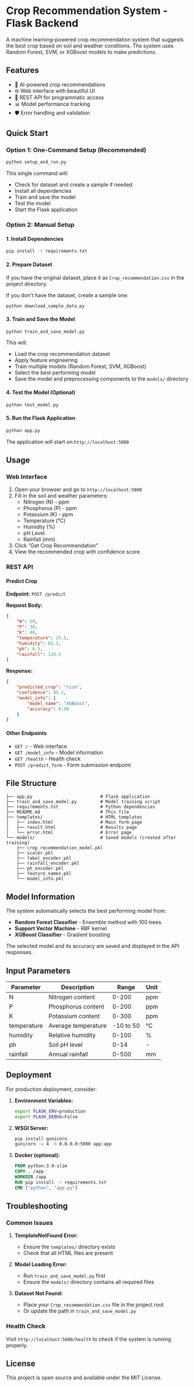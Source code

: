 # Crop Recommendation System - Flask Backend

A machine learning-powered crop recommendation system that suggests the best crop based on soil and weather conditions. The system uses Random Forest, SVM, or XGBoost models to make predictions.

## Features

- 🌱 AI-powered crop recommendations
- 🌐 Web interface with beautiful UI
- 🔌 REST API for programmatic access
- 📊 Model performance tracking
- 🛡️ Error handling and validation

## Quick Start

### Option 1: One-Command Setup (Recommended)

```bash
python setup_and_run.py
```

This single command will:
- Check for dataset and create a sample if needed
- Install all dependencies
- Train and save the model
- Test the model
- Start the Flask application

### Option 2: Manual Setup

#### 1. Install Dependencies

```bash
pip install -r requirements.txt
```

#### 2. Prepare Dataset

If you have the original dataset, place it as `Crop_recommendation.csv` in the project directory.

If you don't have the dataset, create a sample one:

```bash
python download_sample_data.py
```

#### 3. Train and Save the Model

```bash
python train_and_save_model.py
```

This will:
- Load the crop recommendation dataset
- Apply feature engineering
- Train multiple models (Random Forest, SVM, XGBoost)
- Select the best performing model
- Save the model and preprocessing components to the `models/` directory

#### 4. Test the Model (Optional)

```bash
python test_model.py
```

#### 5. Run the Flask Application

```bash
python app.py
```

The application will start on `http://localhost:5000`

## Usage

### Web Interface

1. Open your browser and go to `http://localhost:5000`
2. Fill in the soil and weather parameters:
   - Nitrogen (N) - ppm
   - Phosphorus (P) - ppm
   - Potassium (K) - ppm
   - Temperature (°C)
   - Humidity (%)
   - pH Level
   - Rainfall (mm)
3. Click "Get Crop Recommendation"
4. View the recommended crop with confidence score

### REST API

#### Predict Crop

**Endpoint:** `POST /predict`

**Request Body:**
```json
{
    "N": 50,
    "P": 30,
    "K": 40,
    "temperature": 25.5,
    "humidity": 65.2,
    "ph": 6.5,
    "rainfall": 120.5
}
```

**Response:**
```json
{
    "predicted_crop": "rice",
    "confidence": 85.2,
    "model_info": {
        "model_name": "XGBoost",
        "accuracy": 0.98
    }
}
```

#### Other Endpoints

- `GET /` - Web interface
- `GET /model_info` - Model information
- `GET /health` - Health check
- `POST /predict_form` - Form submission endpoint

## File Structure

```
├── app.py                          # Flask application
├── train_and_save_model.py         # Model training script
├── requirements.txt                # Python dependencies
├── README.md                       # This file
├── templates/                      # HTML templates
│   ├── index.html                  # Main form page
│   ├── result.html                 # Results page
│   └── error.html                  # Error page
└── models/                         # Saved models (created after training)
    ├── crop_recommendation_model.pkl
    ├── scaler.pkl
    ├── label_encoder.pkl
    ├── rainfall_encoder.pkl
    ├── ph_encoder.pkl
    ├── feature_names.pkl
    └── model_info.pkl
```

## Model Information

The system automatically selects the best performing model from:
- **Random Forest Classifier** - Ensemble method with 100 trees
- **Support Vector Machine** - RBF kernel
- **XGBoost Classifier** - Gradient boosting

The selected model and its accuracy are saved and displayed in the API responses.

## Input Parameters

| Parameter | Description | Range | Unit |
|-----------|-------------|-------|------|
| N | Nitrogen content | 0-200 | ppm |
| P | Phosphorus content | 0-200 | ppm |
| K | Potassium content | 0-300 | ppm |
| temperature | Average temperature | -10 to 50 | °C |
| humidity | Relative humidity | 0-100 | % |
| ph | Soil pH level | 0-14 | - |
| rainfall | Annual rainfall | 0-500 | mm |

## Deployment

For production deployment, consider:

1. **Environment Variables:**
   ```bash
   export FLASK_ENV=production
   export FLASK_DEBUG=False
   ```

2. **WSGI Server:**
   ```bash
   pip install gunicorn
   gunicorn -w 4 -b 0.0.0.0:5000 app:app
   ```

3. **Docker (optional):**
   ```dockerfile
   FROM python:3.9-slim
   COPY . /app
   WORKDIR /app
   RUN pip install -r requirements.txt
   CMD ["python", "app.py"]
   ```

## Troubleshooting

### Common Issues

1. **TemplateNotFound Error:**
   - Ensure the `templates/` directory exists
   - Check that all HTML files are present

2. **Model Loading Error:**
   - Run `train_and_save_model.py` first
   - Ensure the `models/` directory contains all required files

3. **Dataset Not Found:**
   - Place your `Crop_recommendation.csv` file in the project root
   - Or update the path in `train_and_save_model.py`

### Health Check

Visit `http://localhost:5000/health` to check if the system is running properly.

## License

This project is open source and available under the MIT License.
